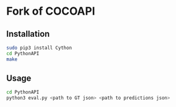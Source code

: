 # Fork of COCOAPI

## Installation

```bash
sudo pip3 install Cython
cd PythonAPI
make
```

## Usage

```bash
cd PythonAPI
python3 eval.py <path to GT json> <path to predictions json> 
```
